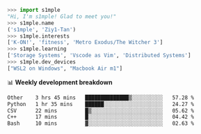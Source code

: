 ```python
>>> import s1mple
"Hi, I'm s1mple! Glad to meet you!"
>>> s1mple.name
('s1mple', 'Ziy1-Tan')
>>> s1mple.interests
['K-ON!', 'fitness', 'Metro Exodus/The Witcher 3']
>>> s1mple.learning
['Storage Systems', 'Vscode as Vim', 'Distributed Systems']
>>> s1mple.dev_devices
["WSL2 on Windows", "Macbook Air m1"]
```
📊 **Weekly development breakdown**
<!--START_SECTION:waka-->

```txt
Other    3 hrs 45 mins   ██████████████▒░░░░░░░░░░   57.28 %
Python   1 hr 35 mins    ██████░░░░░░░░░░░░░░░░░░░   24.27 %
CSV      22 mins         █▒░░░░░░░░░░░░░░░░░░░░░░░   05.62 %
C++      17 mins         █░░░░░░░░░░░░░░░░░░░░░░░░   04.42 %
Bash     10 mins         ▓░░░░░░░░░░░░░░░░░░░░░░░░   02.63 %
```

<!--END_SECTION:waka-->
